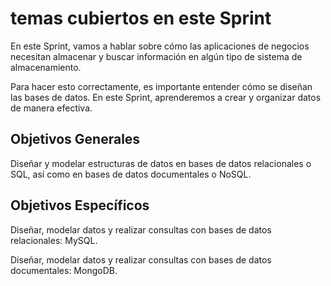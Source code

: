 # temas cubiertos en este Sprint

En este Sprint, vamos a hablar sobre cómo las aplicaciones de negocios necesitan almacenar y buscar información en algún tipo de sistema de almacenamiento.

Para hacer esto correctamente, es importante entender cómo se diseñan las bases de datos. En este Sprint, aprenderemos a crear y organizar datos de manera efectiva.



Objetivos Generales
---
Diseñar y modelar estructuras de datos en bases de datos relacionales o SQL, así como en bases de datos documentales o NoSQL.

Objetivos Específicos
---
Diseñar, modelar datos y realizar consultas con bases de datos relacionales: MySQL.

Diseñar, modelar datos y realizar consultas con bases de datos documentales: MongoDB.


